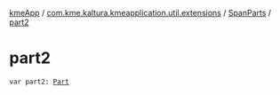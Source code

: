 [kmeApp](../../index.md) / [com.kme.kaltura.kmeapplication.util.extensions](../index.md) / [SpanParts](index.md) / [part2](./part2.md)

# part2

`var part2: `[`Part`](../-part/index.md)